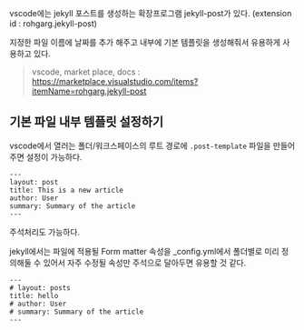vscode에는 jekyll 포스트를 생성하는 확장프로그램 jekyll-post가 있다. (extension id : rohgarg.jekyll-post)

지정한 파일 이름에 날짜를 추가 해주고 내부에 기본 템플릿을 생성해줘서 유용하게 사용하고 있다.

> vscode, market place, docs : https://marketplace.visualstudio.com/items?itemName=rohgarg.jekyll-post

## 기본 파일 내부 템플릿 설정하기 

vscode에서 열러는 폴더/워크스페이스의 루트 경로에 `.post-template` 파일을 만들어주면 설정이 가능하다.

```jekyll
---
layout: post
title: This is a new article
author: User
summary: Summary of the article
---
```

주석처리도 가능하다.

jekyll에서는 파일에 적용될 Form matter 속성을 _config.yml에서 폴더별로 미리 정의해둘 수 있어서 자주 수정될 속성만 주석으로 달아두면 유용할 것 같다.

```jekyll
---
# layout: posts
title: hello
# author: User
# summary: Summary of the article
---
```
